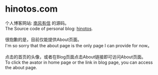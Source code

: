 # hinotos.com

个人博客网站: [南风有信](http://hinotos.com) 的源码。<br>
The Source code of personal blog: [hinotos](http://hinotos.com).
<br><br>
很抱歉的是，目前仅能提供About页面。<br>
I'm so sorry that the about page is the only page I can provide for now。
<br><br>
点击的首页的头像，或者在Blog页面点击About链接即可访问About页面。<br>
To click the avator in home page or the link in blog page, you can access the about page.
